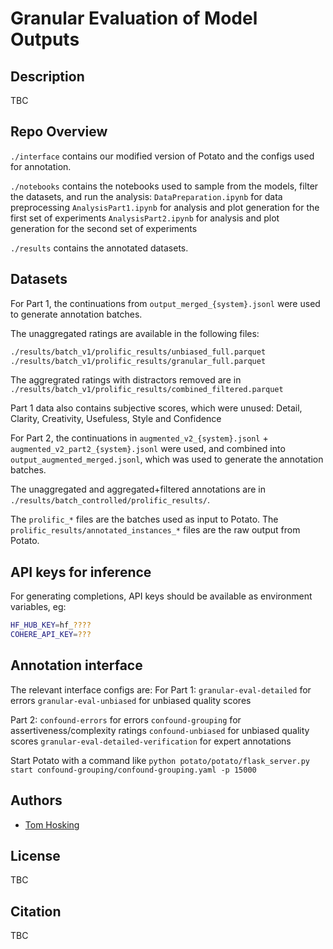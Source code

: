 # Granular Evaluation of Model Outputs

## Description

TBC

## Repo Overview

`./interface` contains our modified version of Potato and the configs used for annotation.

`./notebooks` contains the notebooks used to sample from the models, filter the datasets, and run the analysis:
`DataPreparation.ipynb` for data preprocessing
`AnalysisPart1.ipynb` for analysis and plot generation for the first set of experiments
`AnalysisPart2.ipynb` for analysis and plot generation for the second set of experiments

`./results` contains the annotated datasets.


## Datasets

For Part 1, the continuations from `output_merged_{system}.jsonl` were used to generate annotation batches.

The unaggregated ratings are available in the following files:

```sh
./results/batch_v1/prolific_results/unbiased_full.parquet
./results/batch_v1/prolific_results/granular_full.parquet
```

The aggregrated ratings with distractors removed are in `./results/batch_v1/prolific_results/combined_filtered.parquet`

Part 1 data also contains subjective scores, which were unused:
Detail, Clarity, Creativity, Usefuless, Style and Confidence

For Part 2, the continuations in `augmented_v2_{system}.jsonl` + `augmented_v2_part2_{system}.jsonl` were used, and combined into `output_augmented_merged.jsonl`, which was used to generate the annotation batches.

The unaggregated and aggregated+filtered annotations are in `./results/batch_controlled/prolific_results/`.

The `prolific_*` files are the batches used as input to Potato. The `prolific_results/annotated_instances_*` files are the raw output from Potato.

## API keys for inference

For generating completions, API keys should be available as environment variables, eg:

```sh
HF_HUB_KEY=hf_????
COHERE_API_KEY=???
```

## Annotation interface

The relevant interface configs are:
For Part 1:
`granular-eval-detailed` for errors
`granular-eval-unbiased` for unbiased quality scores

Part 2:
`confound-errors` for errors
`confound-grouping` for assertiveness/complexity ratings
`confound-unbiased` for unbiased quality scores
`granular-eval-detailed-verification` for expert annotations

Start Potato with a command like `python potato/potato/flask_server.py start confound-grouping/confound-grouping.yaml -p 15000`

## Authors

- [Tom Hosking](https://github.com/tomhosking)

## License

TBC

## Citation

TBC